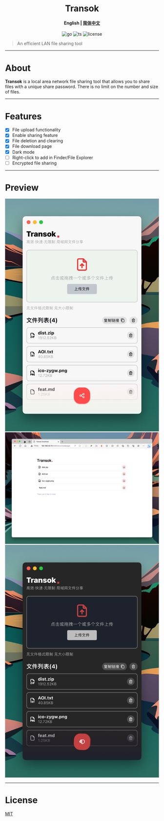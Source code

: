 <h1 align="center">Transok</h1>

<h4 align="center"><strong>English</strong> | <a href="https://github.com/bent2685/transok-wails/blob/main/README_zh.md">
简体中文</a></h4>

<div align="center">

![go][go-badge]
![ts][ts-badge]
![license][license-badge]

</div>

> An efficient LAN file sharing tool

---

# About

**Transok** is a local area network file sharing tool that allows you to share files with a unique share password. There is no limit on the number and size of files.

---

# Features

- [x] File upload functionality
- [x] Enable sharing feature
- [x] File deletion and clearing
- [x] File download page
- [x] Dark mode
- [ ] Right-click to add in Finder/File Explorer
- [ ] Encrypted file sharing

---

# Preview

![preview](https://github.com/bent2685/transok-wails/blob/main/readme_assets/preview1.png)
![preview](https://github.com/bent2685/transok-wails/blob/main/readme_assets/preview2.png)
![preview](https://github.com/bent2685/transok-wails/blob/main/readme_assets/preview3.png)

---

# License

[MIT](/LICENSE)

[go-badge]: https://img.shields.io/github/go-mod/go-version/bent2685/transok-wails
[ts-badge]: https://badgen.net/badge/-/TypeScript/blue?icon=typescript&label
[license-badge]: https://img.shields.io/github/license/bent2685/transok-wails
